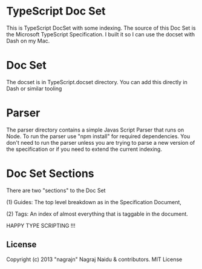 # TypeScript Doc Set

This is TypeScript DocSet with some indexing. The source of this Doc Set is the Microsoft TypeScript Specification. I built it so I can use the docset with Dash on my Mac.

# Doc Set

The docset is in TypeScript.docset directory. You can add this directly in Dash or similar tooling

# Parser

The parser directory contains a simple Javas Script Parser that runs on Node. To run the parser use "npm install" for required dependencies. You don't need to run the parser unless you are trying to parse a new version of the specification or if you need to extend the current indexing.

# Doc Set Sections

There are two "sections" to the Doc Set

(1) Guides: The top level breakdown as in the Specification Document,

(2) Tags: An index of almost everything that is taggable in the document.

HAPPY TYPE SCRIPTING !!!

## License

Copyright (c) 2013 "nagrajn" Nagraj Naidu & contributors.
MIT License
